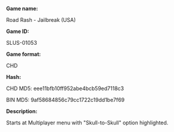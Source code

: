 **Game name:**

Road Rash - Jailbreak (USA)

**Game ID:**

SLUS-01053

**Game format:**

CHD

**Hash:**

CHD MD5: eee11bfb10ff952abe4bcb59ed7118c3

BIN MD5: 9af58684856c79cc1722c19dd1be7f69

**Description:**

Starts at Multiplayer menu with "Skull-to-Skull" option highlighted.